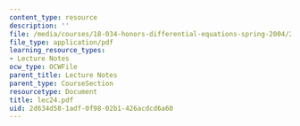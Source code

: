 ```yaml
---
content_type: resource
description: ''
file: /media/courses/18-034-honors-differential-equations-spring-2004/2d634d581adf0f9802b1426acdcd6a60_lec24.pdf
file_type: application/pdf
learning_resource_types:
- Lecture Notes
ocw_type: OCWFile
parent_title: Lecture Notes
parent_type: CourseSection
resourcetype: Document
title: lec24.pdf
uid: 2d634d58-1adf-0f98-02b1-426acdcd6a60
---
```

